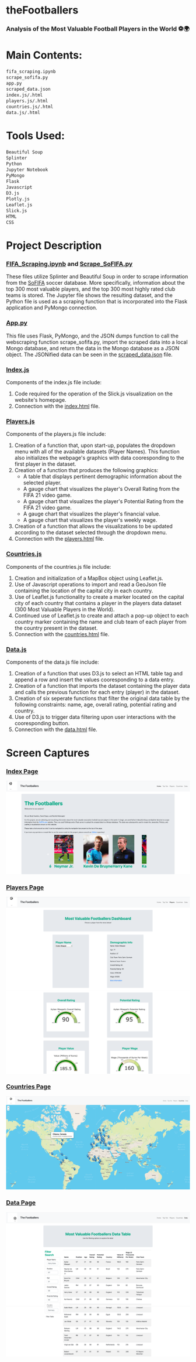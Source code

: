 # theFootballers
### Analysis of the Most Valuable Football Players in the World ⚽️🌍


# Main Contents:
    fifa_scraping.ipynb
    scrape_sofifa.py
    app.py
    scraped_data.json
    index.js/.html
    players.js/.html
    countries.js/.html
    data.js/.html

# Tools Used:
    Beautiful Soup
    Splinter
    Python
    Jupyter Notebook
    PyMongo
    Flask
    Javascript
    D3.js
    Plotly.js
    Leaflet.js
    Slick.js
    HTML
    CSS

# Project Description

### [FIFA_Scraping.ipynb](https://github.com/blhawkins/theFootballers/blob/main/Data%20Scraping/fifa_scraping.ipynb) and [Scrape_SoFIFA.py](https://github.com/blhawkins/theFootballers/blob/main/Data%20Scraping/scrape_sofifa.py)
These files utilize Splinter and Beautiful Soup in order to scrape information from the [SoFIFA](https://sofifa.com/) soccer database. More specifically, information about the top 300 most valuable players, and the top 300 most highly rated club teams is stored. The Jupyter file shows the resulting dataset, and the Python file is used as a scraping function that is incorporated into the Flask application and PyMongo connection.

### [App.py](https://github.com/blhawkins/theFootballers/blob/main/Data%20Scraping/app.py)
This file uses Flask, PyMongo, and the JSON dumps function to call the webscraping function scrape_sofifa.py, import the scraped data into a local Mongo database, and return the data in the Mongo database as a JSON object. The JSONified data can be seen in the [scraped_data.json](https://github.com/blhawkins/theFootballers/blob/main/Data/scraped_data.json) file.
### [Index.js](https://github.com/blhawkins/theFootballers/blob/main/Static/JS/index.js)
Components of the index.js file include:
1. Code required for the operation of the Slick.js visualization on the website's homepage.
2. Connection with the [index.html](https://github.com/blhawkins/theFootballers/blob/main/Webpages/index.html) file.
### [Players.js](https://github.com/blhawkins/theFootballers/blob/main/Static/JS/players.js)
Components of the players.js file include:
1. Creation of a function that, upon start-up, populates the dropdown menu with all of the available datasets (Player Names). This function also initializes the webpage's graphics with data cooresponding to the first player in the dataset.
2. Creation of a function that produces the following graphics:
    <ul>
    <li>A table that displays pertinent demographic information about the selected player.</li>
    <li>A gauge chart that visualizes the player's Overall Rating from the FIFA 21 video game.</li>
    <li>A gauge chart that visualizes the player's Potential Rating from the FIFA 21 video game.</li>
    <li>A gauge chart that visualizes the player's financial value.</li>
    <li>A gauge chart that visualizes the player's weekly wage.</li>
    </ul>
3. Creation of a function that allows the visualizations to be updated according to the dataset selected through the dropdown menu.
4. Connection with the [players.html](https://github.com/blhawkins/theFootballers/blob/main/Webpages/players.html) file.
### [Countries.js](https://github.com/blhawkins/theFootballers/blob/main/Static/JS/countries.js)
Components of the countries.js file include:
1. Creation and initialization of a MapBox object using Leaflet.js.
2. Use of Javascript operations to import and read a GeoJson file containing the location of the capital city in each country.
3. Use of Leaflet.js functionality to create a marker located on the capital city of each country that contains a player in the players data dataset (300 Most Valuable Players in the World).
4. Continued use of Leaflet.js to create and attach a pop-up object to each country marker containing the name and club team of each player from the country present in the dataset.
5. Connection with the [countries.html](https://github.com/blhawkins/theFootballers/blob/main/Webpages/countries.html) file.
### [Data.js](https://github.com/blhawkins/theFootballers/blob/main/Static/JS/data.js)
Components of the data.js file include:
1. Creation of a function that uses D3.js to select an HTML table tag and append a row and insert the values cooresponding to a data entry.
2. Creation of a function that imports the dataset containing the player data and calls the previous function for each entry (player) in the dataset.
3. Creation of six seperate functions that filter the original data table by the following constraints: name, age, overall rating, potential rating and country.
4. Use of D3.js to trigger data filtering upon user interactions with the cooresponding button.
5. Connection with the [data.html](https://github.com/blhawkins/theFootballers/blob/main/Webpages/data.html) file.

# Screen Captures

### [Index Page](https://blhawkins.github.io/theFootballers/Webpages/index.html)
![alt text](https://github.com/blhawkins/theFootballers/blob/main/Static/Images/Screenshots/index_screenshot_1.png 'Screenshot of Index Page')

### [Players Page](https://blhawkins.github.io/theFootballers/Webpages/players.html)
![alt text](https://github.com/blhawkins/theFootballers/blob/main/Static/Images/Screenshots/players_screenshot_1.png 'Screenshot 1 of Players Page (Top of Page)')
![alt text](https://github.com/blhawkins/theFootballers/blob/main/Static/Images/Screenshots/players_screenshot_2.png 'Screenshot 2 of Players Page (Bottom of Page)')

### [Countries Page](https://blhawkins.github.io/theFootballers/Webpages/countries.html)
![alt text](https://github.com/blhawkins/theFootballers/blob/main/Static/Images/Screenshots/countries_screenshot_1.png 'Screenshot of Countries Page')

### [Data Page](https://blhawkins.github.io/theFootballers/Webpages/data.html)
![alt text](https://github.com/blhawkins/theFootballers/blob/main/Static/Images/Screenshots/data_screenshot_1.png 'Screenshot 1 of Data Page (Top of Page)')
![alt text](https://github.com/blhawkins/theFootballers/blob/main/Static/Images/Screenshots/data_screenshot_2.png 'Screenshot 2 of Data Page (Bottom of Page)')
